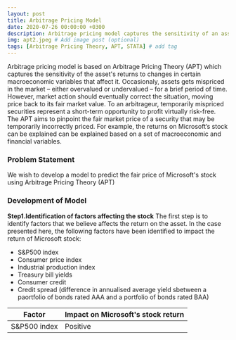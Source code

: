 ```yaml
---
layout: post
title: Arbitrage Pricing Model
date: 2020-07-26 00:00:00 +0300
description: Arbitrage pricing model captures the sensitivity of an asset's returns to changes in certain macroeconomic variables that affect it.# Add post description (optional)
img: apt2.jpeg # Add image post (optional)
tags: [Arbitrage Pricing Theory, APT, STATA] # add tag
---
```


Arbitrage pricing model is based on Arbitrage Pricing Theory (APT) which captures the sensitivity of the asset's returns to changes in certain macroeconomic variables that affect it. Occasionaly, assets gets mispriced in the market – either overvalued or undervalued – for a brief period of time. However, market action should eventually correct the situation, moving price back to its fair market value. To an arbitrageur, temporarily mispriced securities represent a short-term opportunity to profit virtually risk-free. The APT aims to pinpoint the fair market price of a security that may be temporarily incorrectly priced. For example, the returns on Microsoft’s stock can be explained can be explained based on a set of macroeconomic and financial variables.

### Problem Statement

We wish to develop a model to predict the fair price of Microsoft's stock using Arbitrage Pricing Theory (APT) 

### Development of Model

**Step1.Identification of factors affecting the stock**
The first step is to identify factors that we believe affects the return on the asset. 
In the case presented here, the following factors have been identified to impact the return of Microsoft stock:
- S&P500 index
- Consumer price index
- Industrial production index
- Treasury bill yields
- Consumer credit
- Credit spread (difference in annualised average yield sbetween a paortfolio of bonds rated AAA and a portfolio of bonds rated BAA)

| Factor | Impact on Microsoft's stock return |
|---|---|
|S&P500 index|Positive|


